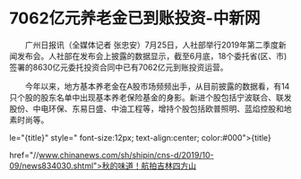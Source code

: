 # 7062亿元养老金已到账投资-中新网

　　广州日报讯（全媒体记者 张忠安）7月25日，人社部举行2019年第二季度新闻发布会。人社部在发布会上披露的数据显示，截至6月底，18个委托省(区、市)签署的8630亿元委托投资合同中已有7062亿元到账投资运营。

　　今年以来，地方基本养老金在A股市场频频出手，从目前披露的数据看，有14只个股的股东名单中出现基本养老保险基金的身影。新进个股包括宁波联合、联发股份、中电环保、东易日盛、中油工程等，增持个股包括欧普照明、蓝焰控股和地素时尚等。

le="{title}" style=" font-size:12px; text-align:center; color:#000">{title}

href="//www.chinanews.com/sh/shipin/cns-d/2019/10-09/news834030.shtml">秋的味道！航拍吉林四方山
